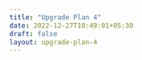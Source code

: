 ```yaml
---
title: "Upgrade Plan 4"
date: 2022-12-27T10:49:01+05:30
draft: false
layout: upgrade-plan-4
---
```


